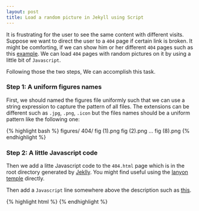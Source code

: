 ```yaml
---
layout: post
title: Load a random picture in Jekyll using Script
---
```

It is frustrating for the user to see the same content with different visits. Suppose we want to direct the user to a `404` page if certain link is broken. It might be comforting, if we can show him or her different `404` pages such as this [example](/404). We can load `404` pages with random pictures on it by using a little bit of `Javascript`.

Following those the two steps, We can accomplish this task.

### Step 1: A uniform figures names
First, we should named the figures file uniformly such that we can use a string expression to capture the pattern of all files. The extensions can be different such as `.jpg`, `.png`, `.icon` but the files names should be a uniform pattern like the following one:

{% highlight bash %}
figures/
        404/
            fig (1).png
            fig (2).png
            ...
            fig (8).png
{% endhighlight %} 

### Step 2: A little Javascript code
Then we add a litte Javascript code to the `404.html` page which is in the root directory generated by [Jeklly](http://jekyllrb.com/docs/structure/). You might find useful using the [lanyon temple](https://github.com/poole/lanyon) directly.

Then add a `Javascript` line somewhere above the description such as [this](https://github.com/yinsenm/yinsenm.github.io/blob/master/404.html).

{% highlight html %}
	<script>
	    document.write("<img src = \"/figure/404/fig (" + Math.floor(1 + Math.random()*8) + ").png\"/>");
	</script>
{% endhighlight %}
